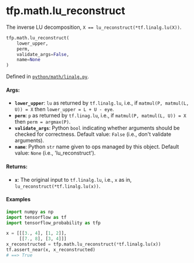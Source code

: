 <div itemscope itemtype="http://developers.google.com/ReferenceObject">
<meta itemprop="name" content="tfp.math.lu_reconstruct" />
<meta itemprop="path" content="Stable" />
</div>

# tfp.math.lu_reconstruct

The inverse LU decomposition, `X == lu_reconstruct(*tf.linalg.lu(X))`.

``` python
tfp.math.lu_reconstruct(
    lower_upper,
    perm,
    validate_args=False,
    name=None
)
```



Defined in [`python/math/linalg.py`](https://github.com/tensorflow/probability/tree/master/tensorflow_probability/python/math/linalg.py).

<!-- Placeholder for "Used in" -->


#### Args:


* <b>`lower_upper`</b>: `lu` as returned by `tf.linalg.lu`, i.e., if
  `matmul(P, matmul(L, U)) = X` then `lower_upper = L + U - eye`.
* <b>`perm`</b>: `p` as returned by `tf.linag.lu`, i.e., if
  `matmul(P, matmul(L, U)) = X` then `perm = argmax(P)`.
* <b>`validate_args`</b>: Python `bool` indicating whether arguments should be checked
  for correctness.
  Default value: `False` (i.e., don't validate arguments).
* <b>`name`</b>: Python `str` name given to ops managed by this object.
  Default value: `None` (i.e., 'lu_reconstruct').


#### Returns:


* <b>`x`</b>: The original input to `tf.linalg.lu`, i.e., `x` as in,
  `lu_reconstruct(*tf.linalg.lu(x))`.

#### Examples

```python
import numpy as np
import tensorflow as tf
import tensorflow_probability as tfp

x = [[[3., 4], [1, 2]],
     [[7., 8], [3, 4]]]
x_reconstructed = tfp.math.lu_reconstruct(*tf.linalg.lu(x))
tf.assert_near(x, x_reconstructed)
# ==> True
```